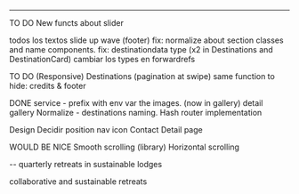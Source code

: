 
---
TO DO
New functs
about slider

todos los textos slide up wave (footer)
fix: normalize about section classes and name components.
fix: destinationdata type (x2 in Destinations and DestinationCard)
cambiar los types en forwardrefs

TO DO (Responsive)
Destinations (pagination at swipe)
same function to hide: credits & footer


DONE
service - prefix with env var the images. (now in gallery)
detail gallery
Normalize - destinations naming.
Hash router implementation


Design
Decidir position nav icon
Contact
Detail page

WOULD BE NICE
Smooth scrolling (library)
Horizontal scrolling

--
quarterly retreats in sustainable lodges

collaborative and sustainable retreats